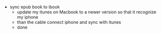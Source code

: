 - sync epub book to ibook
  - update my itunes on Macbook to a newer version so that it recognize my iphone
  - than the cable connect iphone and sync with itunes
  - done
